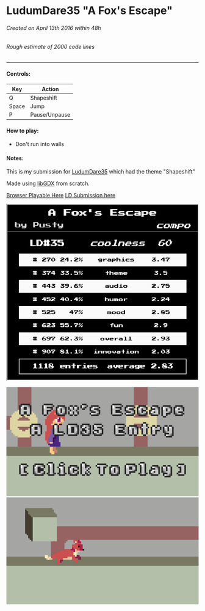 # LudumDare35 "A Fox's Escape"
###### Created on April 13th 2016 within 48h
###### Rough estimate of 2000 code lines
***

#### Controls:
| Key        | Action             |
|------------|--------------------|
| Q          | Shapeshift         |
| Space      | Jump               |
| P          | Pause/Unpause      |

#### How to play:
- Don't run into walls

#### Notes:
This is my submission for [LudumDare35](http://ludumdare.com/compo/2016/04/13/welcome-to-ludum-dare-35/) which had the theme "Shapeshift"

Made using [libGDX](https://libgdx.badlogicgames.com/) from scratch.

[Browser Playable Here](https://pusty.itch.io/a-foxs-escape)
[LD Submission here](http://ludumdare.com/compo/ludum-dare-35/?action=preview&uid=55076)

![Score](/readme/ld35.png)

![Screenshot1](/readme/LudumDare35_0.PNG)
![Screenshot2](/readme/LudumDare35_1.PNG)
